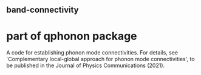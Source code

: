 ## band-connectivity
# part of qphonon package
A code for establishing phonon mode connectivities.
For details, see 
`Complementary local-global approach for phonon mode connectivities', to be published
in the Journal of Physics Communications (2021).
